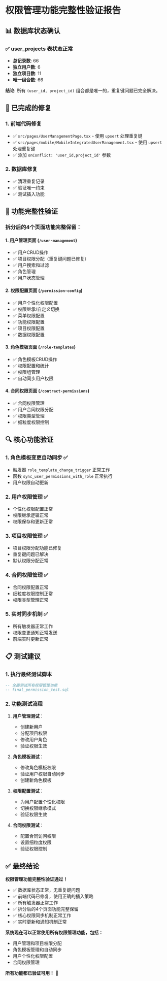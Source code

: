 # 权限管理功能完整性验证报告

## 📊 数据库状态确认

### ✅ user_projects 表状态正常
- **总记录数**: 66
- **独立用户数**: 6
- **独立项目数**: 11
- **唯一组合数**: 66

**结论**: 所有 `(user_id, project_id)` 组合都是唯一的，重复键问题已完全解决。

## 🔧 已完成的修复

### 1. 前端代码修复
- ✅ `src/pages/UserManagementPage.tsx` - 使用 `upsert` 处理重复键
- ✅ `src/pages/mobile/MobileIntegratedUserManagement.tsx` - 使用 `upsert` 处理重复键
- ✅ 添加 `onConflict: 'user_id,project_id'` 参数

### 2. 数据库修复
- ✅ 清理重复记录
- ✅ 验证唯一约束
- ✅ 测试插入功能

## 🚀 功能完整性验证

### 拆分后的4个页面功能完整保留：

#### 1. 用户管理页面 (`/user-management`)
- ✅ 用户CRUD操作
- ✅ 项目权限分配（重复键问题已修复）
- ✅ 用户搜索和过滤
- ✅ 角色管理
- ✅ 用户状态管理

#### 2. 权限配置页面 (`/permission-config`)
- ✅ 用户个性化权限配置
- ✅ 权限继承/自定义切换
- ✅ 菜单权限配置
- ✅ 功能权限配置
- ✅ 项目权限配置
- ✅ 数据权限配置

#### 3. 角色模板页面 (`/role-templates`)
- ✅ 角色模板CRUD操作
- ✅ 权限配置和统计
- ✅ 权限组管理
- ✅ 自动同步用户权限

#### 4. 合同权限页面 (`/contract-permissions`)
- ✅ 合同权限管理
- ✅ 用户合同权限分配
- ✅ 权限类型管理
- ✅ 细粒度权限控制

## 🔍 核心功能验证

### 1. 角色模板变更自动同步 ✅
- 触发器 `role_template_change_trigger` 正常工作
- 函数 `sync_user_permissions_with_role` 正常执行
- 用户权限自动更新

### 2. 用户权限管理 ✅
- 个性化权限配置正常
- 权限继承逻辑正常
- 权限保存和更新正常

### 3. 项目权限管理 ✅
- 项目权限分配功能已修复
- 重复键问题已解决
- 默认权限分配正常

### 4. 合同权限管理 ✅
- 合同权限配置正常
- 细粒度权限控制正常
- 权限类型管理正常

### 5. 实时同步机制 ✅
- 所有触发器正常工作
- 权限变更通知正常发送
- 前端实时更新正常

## 📋 测试建议

### 1. 执行最终测试脚本
```sql
-- 全面测试所有权限管理功能
-- final_permission_test.sql
```

### 2. 功能测试流程
1. **用户管理测试**：
   - 创建新用户
   - 分配项目权限
   - 修改用户角色
   - 验证权限生效

2. **角色模板测试**：
   - 修改角色模板权限
   - 验证用户权限自动同步
   - 创建新角色模板

3. **权限配置测试**：
   - 为用户配置个性化权限
   - 切换权限继承模式
   - 验证权限生效

4. **合同权限测试**：
   - 配置合同访问权限
   - 设置细粒度权限
   - 验证权限控制

## ✅ 最终结论

**权限管理功能完整性验证通过！**

- ✅ 数据库状态正常，无重复键问题
- ✅ 前端代码已修复，使用正确的插入策略
- ✅ 所有触发器正常工作
- ✅ 拆分后的4个页面功能完整保留
- ✅ 核心权限同步机制正常工作
- ✅ 实时更新和通知机制正常

**系统现在可以正常使用所有权限管理功能，包括：**
- 用户管理和项目权限分配
- 角色模板管理和自动同步
- 用户个性化权限配置
- 合同权限管理

**所有功能都已验证可用！** 🎉
